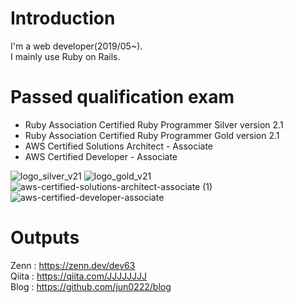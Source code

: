 # Introduction
I'm a web developer(2019/05~).  
I mainly use Ruby on Rails.

# Passed qualification exam
- Ruby Association Certified Ruby Programmer Silver version 2.1
- Ruby Association Certified Ruby Programmer Gold version 2.1
- AWS Certified Solutions Architect - Associate  
- AWS Certified Developer - Associate  

![logo_silver_v21](https://user-images.githubusercontent.com/47178202/147683245-bb9bf9f2-c250-4fe4-8ac6-e05a7a53273a.png)
![logo_gold_v21](https://user-images.githubusercontent.com/47178202/147683235-f4dcc2ad-11fc-4009-97ca-4e3adfa32fd0.png)
![aws-certified-solutions-architect-associate (1)](https://user-images.githubusercontent.com/47178202/147683254-919f81d1-98bb-4add-9c62-41ce1148d0f4.png)
![aws-certified-developer-associate](https://user-images.githubusercontent.com/47178202/150670762-88f6df37-e47b-48da-8949-65e4469e988e.png)


# Outputs
Zenn : https://zenn.dev/dev63  
Qiita : https://qiita.com/JJJJJJJJ  
Blog : https://github.com/jun0222/blog  
